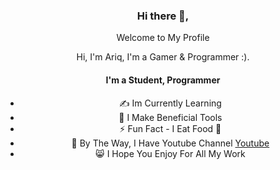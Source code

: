 <div align="center">
<h3>Hi there 👋,</h3>
<p>Welcome to My Profile</p>
<p>Hi, I'm Ariq, I'm a Gamer & Programmer :). </p>

#### I'm a Student, Programmer
- ✍ Im Currently Learning 
- 👾 I Make Beneficial Tools 
- ⚡ Fun Fact - I Eat Food 🍜 
- 👻 By The Way, I Have Youtube Channel [Youtube](https://youtube.com/channel/UCIdu7Hs_KaCw-FE3gefz-0w)
- 😸 I Hope You Enjoy For All My Work 
